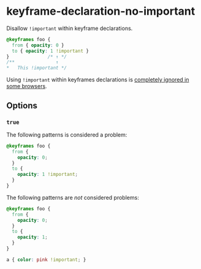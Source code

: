 # keyframe-declaration-no-important

Disallow `!important` within keyframe declarations.

<!-- prettier-ignore -->
```css
@keyframes foo {
  from { opacity: 0 }
  to { opacity: 1 !important }
}              /* ↑ */
/**               ↑
*   This !important */
```

Using `!important` within keyframes declarations is [completely ignored in some browsers](https://developer.mozilla.org/en-US/docs/Web/CSS/@keyframes#!important_in_a_keyframe).

## Options

### `true`

The following patterns is considered a problem:

<!-- prettier-ignore -->
```css
@keyframes foo {
  from {
    opacity: 0;
  }
  to {
    opacity: 1 !important;
  }
}
```

The following patterns are _not_ considered problems:

<!-- prettier-ignore -->
```css
@keyframes foo {
  from {
    opacity: 0;
  }
  to {
    opacity: 1;
  }
}
```

<!-- prettier-ignore -->
```css
a { color: pink !important; }
```
